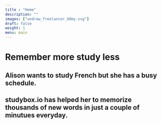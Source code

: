 ```yaml
---
title : "Home"
description: ""
images: ["undraw_freelancer_b0my.svg"]
draft: false
weight: 1
menu: main
---
```


# Remember more study less
## Alison wants to study French but she has a busy schedule. 
## studybox.io has helped her to memorize thousands of new words in just a couple of minutues everyday.